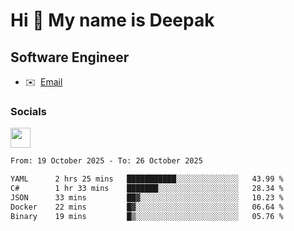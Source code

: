 Hi 👋 My name is Deepak
=======================

Software Engineer
-----------------
* ✉️  [Email](mailto:kumar.neu19@gmail.com)


### Socials

<p align="left"><a href="https://www.linkedin.com/in/deepak94kumar" target="_blank" rel="noreferrer"><img src="https://raw.githubusercontent.com/danielcranney/readme-generator/main/public/icons/socials/linkedin.svg" width="32" height="32" /></a></p>

<!--START_SECTION:waka-->

```txt
From: 19 October 2025 - To: 26 October 2025

YAML      2 hrs 25 mins   ███████████░░░░░░░░░░░░░░   43.99 %
C#        1 hr 33 mins    ███████░░░░░░░░░░░░░░░░░░   28.34 %
JSON      33 mins         ██▓░░░░░░░░░░░░░░░░░░░░░░   10.23 %
Docker    22 mins         █▓░░░░░░░░░░░░░░░░░░░░░░░   06.64 %
Binary    19 mins         █▒░░░░░░░░░░░░░░░░░░░░░░░   05.76 %
```

<!--END_SECTION:waka-->
